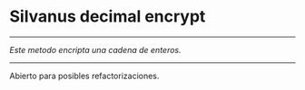 <h1>Silvanus decimal encrypt</h1>
<hr>
<p>
    <i>Este metodo encripta una cadena de enteros.</i>
</p>
<hr>
<p>Abierto para posibles refactorizaciones.</p>